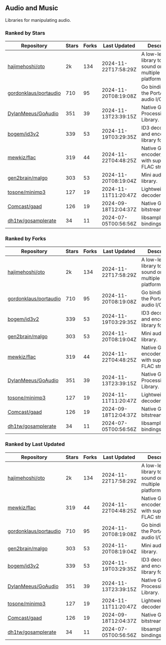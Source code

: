 ## Audio and Music

Libraries for manipulating audio.

### Ranked by Stars

| Repository | Stars | Forks | Last Updated | Description | 
|------------|-------|-------|--------------|-------------|
| [hajimehoshi/oto](https://github.com/hajimehoshi/oto) | 2k | 134 | 2024-11-22T17:58:29Z |  A low-level library to play sound on multiple platforms. |
| [gordonklaus/portaudio](https://github.com/gordonklaus/portaudio) | 710 | 95 | 2024-11-20T08:19:08Z |  Go bindings for the PortAudio audio I/O library. |
| [DylanMeeus/GoAudio](https://github.com/DylanMeeus/GoAudio) | 351 | 39 | 2024-11-13T23:39:15Z |  Native Go Audio Processing Library. |
| [bogem/id3v2](https://github.com/bogem/id3v2) | 339 | 53 | 2024-11-19T03:29:35Z |  ID3 decoding and encoding library for Go. |
| [mewkiz/flac](https://github.com/mewkiz/flac) | 319 | 44 | 2024-11-22T04:48:25Z |  Native Go FLAC encoder/decoder with support for FLAC streams. |
| [gen2brain/malgo](https://github.com/gen2brain/malgo) | 303 | 53 | 2024-11-20T08:19:04Z |  Mini audio library. |
| [tosone/minimp3](https://github.com/tosone/minimp3) | 127 | 19 | 2024-11-11T11:20:47Z |  Lightweight MP3 decoder library. |
| [Comcast/gaad](https://github.com/Comcast/gaad) | 126 | 19 | 2024-09-18T12:04:37Z |  Native Go AAC bitstream parser. |
| [dh1tw/gosamplerate](https://github.com/dh1tw/gosamplerate) | 34 | 11 | 2024-07-05T00:56:56Z |  libsamplerate bindings for go. |

### Ranked by Forks

| Repository | Stars | Forks | Last Updated | Description | 
|------------|-------|-------|--------------|-------------|
| [hajimehoshi/oto](https://github.com/hajimehoshi/oto) | 2k | 134 | 2024-11-22T17:58:29Z |  A low-level library to play sound on multiple platforms. |
| [gordonklaus/portaudio](https://github.com/gordonklaus/portaudio) | 710 | 95 | 2024-11-20T08:19:08Z |  Go bindings for the PortAudio audio I/O library. |
| [bogem/id3v2](https://github.com/bogem/id3v2) | 339 | 53 | 2024-11-19T03:29:35Z |  ID3 decoding and encoding library for Go. |
| [gen2brain/malgo](https://github.com/gen2brain/malgo) | 303 | 53 | 2024-11-20T08:19:04Z |  Mini audio library. |
| [mewkiz/flac](https://github.com/mewkiz/flac) | 319 | 44 | 2024-11-22T04:48:25Z |  Native Go FLAC encoder/decoder with support for FLAC streams. |
| [DylanMeeus/GoAudio](https://github.com/DylanMeeus/GoAudio) | 351 | 39 | 2024-11-13T23:39:15Z |  Native Go Audio Processing Library. |
| [tosone/minimp3](https://github.com/tosone/minimp3) | 127 | 19 | 2024-11-11T11:20:47Z |  Lightweight MP3 decoder library. |
| [Comcast/gaad](https://github.com/Comcast/gaad) | 126 | 19 | 2024-09-18T12:04:37Z |  Native Go AAC bitstream parser. |
| [dh1tw/gosamplerate](https://github.com/dh1tw/gosamplerate) | 34 | 11 | 2024-07-05T00:56:56Z |  libsamplerate bindings for go. |

### Ranked by Last Updated

| Repository | Stars | Forks | Last Updated | Description | 
|------------|-------|-------|--------------|-------------|
| [hajimehoshi/oto](https://github.com/hajimehoshi/oto) | 2k | 134 | 2024-11-22T17:58:29Z |  A low-level library to play sound on multiple platforms. |
| [mewkiz/flac](https://github.com/mewkiz/flac) | 319 | 44 | 2024-11-22T04:48:25Z |  Native Go FLAC encoder/decoder with support for FLAC streams. |
| [gordonklaus/portaudio](https://github.com/gordonklaus/portaudio) | 710 | 95 | 2024-11-20T08:19:08Z |  Go bindings for the PortAudio audio I/O library. |
| [gen2brain/malgo](https://github.com/gen2brain/malgo) | 303 | 53 | 2024-11-20T08:19:04Z |  Mini audio library. |
| [bogem/id3v2](https://github.com/bogem/id3v2) | 339 | 53 | 2024-11-19T03:29:35Z |  ID3 decoding and encoding library for Go. |
| [DylanMeeus/GoAudio](https://github.com/DylanMeeus/GoAudio) | 351 | 39 | 2024-11-13T23:39:15Z |  Native Go Audio Processing Library. |
| [tosone/minimp3](https://github.com/tosone/minimp3) | 127 | 19 | 2024-11-11T11:20:47Z |  Lightweight MP3 decoder library. |
| [Comcast/gaad](https://github.com/Comcast/gaad) | 126 | 19 | 2024-09-18T12:04:37Z |  Native Go AAC bitstream parser. |
| [dh1tw/gosamplerate](https://github.com/dh1tw/gosamplerate) | 34 | 11 | 2024-07-05T00:56:56Z |  libsamplerate bindings for go. |

